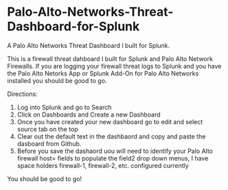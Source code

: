 # Palo-Alto-Networks-Threat-Dashboard-for-Splunk
A Palo Alto Networks Threat Dashboard I built for Splunk. 

This is a firewall threat dahboard I built for Splunk and Palo Alto Network Firewalls. 
If you are logging your firewall threat logs to Splunk and you have the Palo Alto Netorks App or Splunk Add-On for Palo Alto Networks installed you should be good to go.


Directions:
1) Log into Splunk and go to Search
2) Click on Dashboards and Create a new Dashboard
3) Once you have created your new dashboard go to edit and select source tab on the top
4) Clear out the default text in the dashbaord and copy and paste the dasboard from Github.
5) Before you save the dashaord uou will need to identify your Palo Alto firewall host= fields to populate the field2 drop down menus, I have space holders firewall-1, firewall-2, etc. configured currently

You should be good to go!
